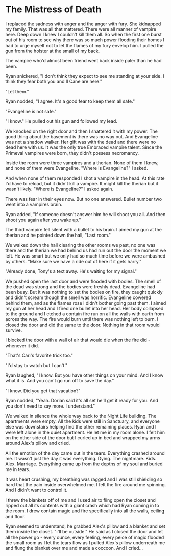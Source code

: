 # The Mistress of Death

I replaced the sadness with anger and the anger with fury.  She kidnapped my family.  That was all that mattered.  There were all manner of vampire here.  Deep down I knew I couldn't kill them all.  So when the first one burst out of his room to see why there was so much power flooding their homes I had to urge myself not to let the flames of my fury envelop him.  I pulled the gun from the holster at the small of my back.  

The vampire who'd almost been friend went back inside paler than he had been.  

Ryan snickered, "I don't think they expect to see me standing at your side.  I think they fear both you and Il Cane are here."

"Let them."

Ryan nodded, "I agree.  It's a good fear to keep them all safe."

"Evangeline is not safe."

"I know."  He pulled out his gun and followed my lead. 

We knocked on the right door and then I shattered it with my power.  The good thing about the basement is there was no way out.  And Evangeline was not a shadow walker.  Her gift was with the dead and there were no dead here with us.  It was the only true Embraced vampire talent.  Since the Primeval vampires were born, they didn't possess necromancy.

Inside the room were three vampires and a therian.  None of them I knew, and none of them were Evangeline.  "Where is Evangeline?"  I asked.

And when none of them responded I shot a vampire in the head.  At this rate I'd have to reload, but it didn't kill a vampire.  It might kill the therian but it wasn't likely.  "Where is Evangeline?"  I asked again.

There was fear in their eyes now.  But no one answered.  Bullet number two went into a vampires brain.

Ryan added, "If someone doesn't answer him he will shoot you all.  And then shoot you again after you wake up."

The third vampire fell silent with a bullet to his brain.  I aimed my gun at the therian and he pointed down the hall, "Last room."

We walked down the hall clearing the other rooms we past, no one was there and the therian we had behind us had run out the door the moment we left.  He was smart but we only had so much time before we were ambushed by others.  "Make sure we have a ride out of here if it gets harry."

"Already done, Tony's a text away.  He's waiting for my signal."

We pushed open the last door and were flooded with bodies.  The smell of the dead was strong and the bodies were freshly dead.  Evangeline had been busy.  But it was nothing to set the bodies on fire, they caught quickly and didn't scream though the smell was horrific.  Evangeline cowered behind them, and as the flames rose I didn't bother going past them.  I aimed my gun at her head and I fired one bullet into her head. Her body collapsed to the ground and I etched a contain fire run on all the walls with earth from across the way.  The fire would burn until there was nothing left to burn.  I closed the door and did the same to the door.  Nothing in that room would survive.

I blocked the door with a wall of air that would die when the fire did - whenever it did.

"That's Cari's favorite trick too."

"I'd stay to watch but I can't."

Ryan laughed, "I know.  But you have other things on your mind.  And I know what it is.  And you can't go run off to save the day."

"I know.  Did you get that vacation?"

Ryan nodded, "Yeah.  Dorian said it's all set he'll get it ready for you. And you don't need to say more.  I understand."

We walked in silence the whole way back to the Night Life building.  The apartments were empty.  All the kids were still in Sanctuary, and everyone else was downstairs helping find the other remaining places.  Ryan and I were left alone in the quiet apartment.  He let me in my room alone.  I felt him on the other side of the door but I curled up in bed and wrapped my arms around Alex's pillow and cried.

All the emotion of the day came out in the tears.  Everything crashed around me.  It wasn't just the day it was everything.  Dying.  The nightmare.  Kids.  Alex.  Marriage.  Everything came up from the depths of my soul and buried me in tears.  

It was heart crushing, my breathing was ragged and I was still shielding so hard that the pain inside overwhelmed me.  I felt the fire around me spinning.  And I didn't want to control it.

I threw the blankets off of me and I used air to fling open the closet and ripped out all its contents with a giant crash which had Ryan coming in to the room.  I drew contain magic and fire specifically into all the walls, ceiling and floor.

Ryan seemed to understand, he grabbed Alex's pillow and a blanket and set them inside the closet.  "I'll be outside."  He said as I closed the door and let all the power go - every ounce, every feeling, every peice of magic flooded the small room as I let the tears flow as I pulled Alex's pillow underneath me and flung the blanket over me and made a coccoon. And I cried...
  